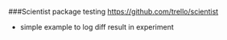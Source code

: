 ###Scientist package testing
https://github.com/trello/scientist
- simple example to log diff result in experiment
